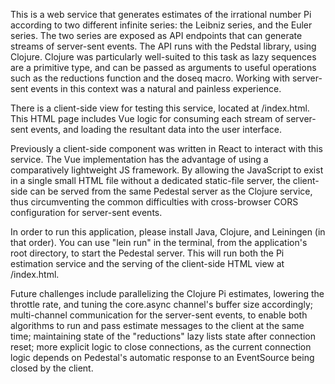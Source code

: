 This is a web service that generates estimates of the irrational number Pi according to two different infinite series: the Leibniz series, and the Euler series. The two series are exposed as API endpoints that can generate streams of server-sent events. The API runs with the Pedstal library, using Clojure. Clojure was particularly well-suited to this task as lazy sequences are a primitive type, and can be passed as arguments to useful operations such as the reductions function and the doseq macro. Working with server-sent events in this context was a natural and painless experience.

There is a client-side view for testing this service, located at <localhost>/index.html. This HTML page includes Vue logic for consuming each stream of server-sent events, and loading the resultant data into the user interface.

Previously a client-side component was written in React to interact with this service. The Vue implementation has the advantage of using a comparatively lightweight JS framework. By allowing the JavaScript to exist in a single small HTML file without a dedicated static-file server, the client-side can be served from the same Pedestal server as the Clojure service, thus circumventing the common difficulties with cross-browser CORS configuration for server-sent events.

In order to run this application, please install Java, Clojure, and Leiningen (in that order). You can use "lein run" in the terminal, from the application's root directory, to start the Pedestal server. This will run both the Pi estimation service and the serving of the client-side HTML view at <localhost>/index.html.

Future challenges include parallelizing the Clojure Pi estimates, lowering the throttle rate, and tuning the core.async channel's buffer size accordingly; multi-channel communication for the server-sent events, to enable both algorithms to run and pass estimate messages to the client at the same time; maintaining state of the "reductions" lazy lists state after connection reset; more explicit logic to close connections, as the current connection logic depends on Pedestal's automatic response to an EventSource being closed by the client.
